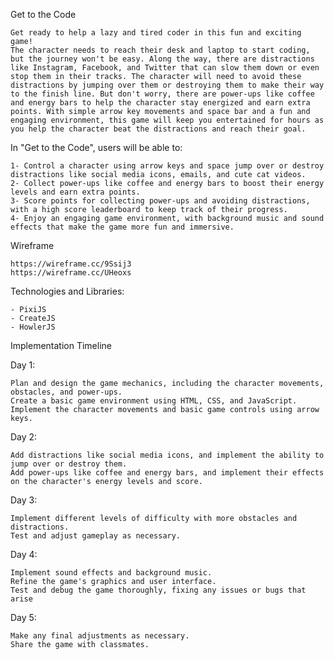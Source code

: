Get to the Code

    Get ready to help a lazy and tired coder in this fun and exciting game! 
    The character needs to reach their desk and laptop to start coding, but the journey won't be easy. Along the way, there are distractions like Instagram, Facebook, and Twitter that can slow them down or even stop them in their tracks. The character will need to avoid these distractions by jumping over them or destroying them to make their way to the finish line. But don't worry, there are power-ups like coffee and energy bars to help the character stay energized and earn extra points. With simple arrow key movements and space bar and a fun and engaging environment, this game will keep you entertained for hours as you help the character beat the distractions and reach their goal.


In "Get to the Code", users will be able to:

    1- Control a character using arrow keys and space jump over or destroy distractions like social media icons, emails, and cute cat videos.
    2- Collect power-ups like coffee and energy bars to boost their energy levels and earn extra points.
    3- Score points for collecting power-ups and avoiding distractions, with a high score leaderboard to keep track of their progress.
    4- Enjoy an engaging game environment, with background music and sound effects that make the game more fun and immersive.

Wireframe

    https://wireframe.cc/9Ssij3
    https://wireframe.cc/UHeoxs


Technologies and Libraries:

    - PixiJS
    - CreateJS
    - HowlerJS    


Implementation Timeline

Day 1:

    Plan and design the game mechanics, including the character movements, obstacles, and power-ups.
    Create a basic game environment using HTML, CSS, and JavaScript.
    Implement the character movements and basic game controls using arrow keys.

Day 2:

    Add distractions like social media icons, and implement the ability to jump over or destroy them.
    Add power-ups like coffee and energy bars, and implement their effects on the character's energy levels and score.

Day 3:

    Implement different levels of difficulty with more obstacles and distractions.
    Test and adjust gameplay as necessary.

Day 4:

    Implement sound effects and background music.
    Refine the game's graphics and user interface.
    Test and debug the game thoroughly, fixing any issues or bugs that arise

Day 5:

    Make any final adjustments as necessary.
    Share the game with classmates. 